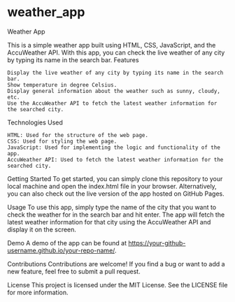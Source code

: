 # weather_app
Weather App

This is a simple weather app built using HTML, CSS, JavaScript, and the AccuWeather API. With this app, you can check the live weather of any city by typing its name in the search bar.
Features

    Display the live weather of any city by typing its name in the search bar.
    Show temperature in degree Celsius.
    Display general information about the weather such as sunny, cloudy, etc.
    Use the AccuWeather API to fetch the latest weather information for the searched city.

Technologies Used

    HTML: Used for the structure of the web page.
    CSS: Used for styling the web page.
    JavaScript: Used for implementing the logic and functionality of the app.
    AccuWeather API: Used to fetch the latest weather information for the searched city.

Getting Started
To get started, you can simply clone this repository to your local machine and open the index.html file in your browser. Alternatively, you can also check out the live version of the app hosted on GitHub Pages.

Usage
To use this app, simply type the name of the city that you want to check the weather for in the search bar and hit enter. The app will fetch the latest weather information for that city using the AccuWeather API and display it on the screen.

Demo
A demo of the app can be found at https://your-github-username.github.io/your-repo-name/.

Contributions
Contributions are welcome! If you find a bug or want to add a new feature, feel free to submit a pull request.

License
This project is licensed under the MIT License. See the LICENSE file for more information.
